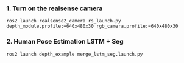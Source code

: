 ### 1. Turn on the realsense camera
<pre><code>ros2 launch realsense2_camera rs_launch.py depth_module.profile:=640x480x30 rgb_camera.profile:=640x480x30</code></pre>

### 2. Human Pose Estimation LSTM + Seg 
<pre><code>ros2 launch depth_example merge_lstm_seg.launch.py</code></pre>

